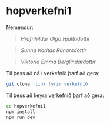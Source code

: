 # hopverkefni1

Nemendur:
> *Hrafnhildur Olga Hjaltadóttir*

> *Sunna Karítas Rúnarsdóttir*

> *Viktoría Emma Berglindardóttir*

Til þess að ná í verkefnið þarf að gera:

```sh
git clone 'link fyrir verkefnið'
```

Til þess að keyra verkefnið þarf að gera:

```sh
cd hopverkefni1
npm install
npm run dev
```


